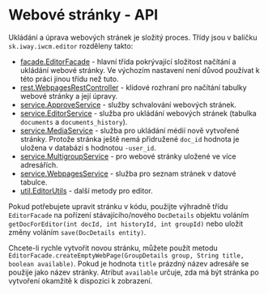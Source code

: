# Webové stránky - API

Ukládání a úprava webových stránek je složitý proces. Třídy jsou v balíčku `sk.iway.iwcm.editor` rozděleny takto:
- [facade.EditorFacade](../../../../javadoc/sk/iway/iwcm/editor/facade/EditorFacade.html) - hlavní třída pokrývající složitost načítání a ukládání webové stránky. Ve výchozím nastavení není důvod používat k této práci jinou třídu než tuto.
- [rest.WebpagesRestController](../../../../javadoc/sk/iway/iwcm/editor/rest/WebpagesRestController.html) - klidové rozhraní pro načítání tabulky webové stránky a její úpravy.
- [service.ApproveService](../../../../javadoc/sk/iway/iwcm/editor/service/ApproveService.html) - služby schvalování webových stránek.
- [service.EditorService](../../../../javadoc/sk/iway/iwcm/editor/service/EditorService.html) - služba pro ukládání webových stránek (tabulka `documents` a `documents_history`).
- [service.MediaService](../../../../javadoc/sk/iway/iwcm/editor/service/MediaService.html) - služba pro ukládání médií nově vytvořené stránky. Protože stránka ještě nemá přidružené `doc_id` hodnota je uložena v databázi s hodnotou `-user_id`.
- [service.MultigroupService](../../../../javadoc/sk/iway/iwcm/editor/service/MultigroupService.html) - pro webové stránky uložené ve více adresářích.
- [service.WebpagesService](../../../../javadoc/sk/iway/iwcm/editor/service/WebpagesService.html) - služba pro seznam stránek v datové tabulce.
- [util.EditorUtils](../../../../javadoc/sk/iway/iwcm/editor/util/EditorUtils.html) - další metody pro editor.

Pokud potřebujete upravit stránku v kódu, použijte výhradně třídu `EditorFacade` na pořízení stávajícího/nového `DocDetails` objektu voláním `getDocForEditor(int docId, int historyId, int groupId)` nebo uložit změny voláním `save(DocDetails entity)`.

Chcete-li rychle vytvořit novou stránku, můžete použít metodu `EditorFacade.createEmptyWebPage(GroupDetails group, String title, boolean available)`. Pokud je hodnota `title` prázdný název adresáře se použije jako název stránky. Atribut `available` určuje, zda má být stránka po vytvoření okamžitě k dispozici k zobrazení.
